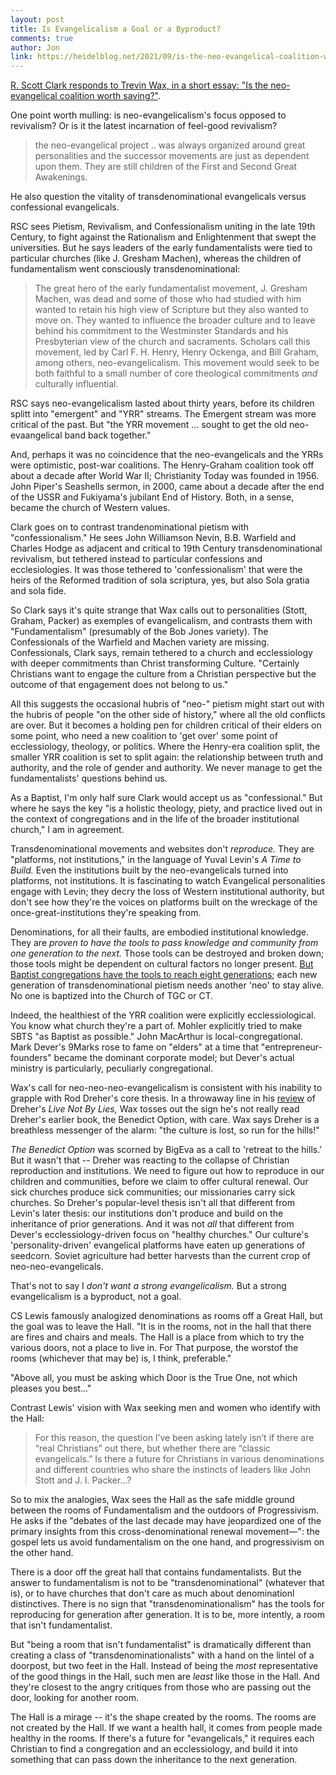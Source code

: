 ```yaml
---
layout: post
title: Is Evangelicalism a Goal or a Byproduct?
comments: true
author: Jon
link: https://heidelblog.net/2021/09/is-the-neo-evangelical-coalition-worth-saving/
---
```


[R. Scott Clark responds to Trevin Wax, in a short essay: "Is the neo-evangelical coalition worth saving?"](https://heidelblog.net/2021/09/is-the-neo-evangelical-coalition-worth-saving/).

One point worth mulling: is neo-evangelicalism's focus opposed to revivalism? Or is it the latest incarnation of feel-good revivalism? 
> the neo-evangelical project .. was always organized around great personalities and the successor movements are just as dependent upon them. They are still children of the First and Second Great Awakenings. 

He also question the vitality of transdenominational evangelicals versus confessional evangelicals. 

RSC sees Pietism, Revivalism, and Confessionalism uniting in the late 19th Century, to fight against the Rationalism and Enlightenment that swept the universities.  But he says leaders of the early fundamentalists were tied to particular churches (like J. Gresham Machen), whereas the children of fundamentalism went consciously transdenominational: 
>The great hero of the early fundamentalist movement, J. Gresham Machen, was dead and some of those who had studied with him wanted to retain his high view of Scripture but they also wanted to move on. They wanted to influence the broader culture and to leave behind his commitment to the Westminster Standards and his Presbyterian view of the church and sacraments. Scholars call this movement, led by Carl F. H. Henry, Henry Ockenga, and Bill Graham, among others, neo-evangelicalism. This movement would seek to be both faithful to a small number of core theological commitments *and* culturally influential. 

RSC says neo-evangelicalism lasted about thirty years, before its children splitt into "emergent" and "YRR" streams. The Emergent stream was more critical of the past.  But "the YRR movement ... sought to get the old neo-evaangelical band back together."  

And, perhaps it was no coincidence that the neo-evangelicals and the YRRs were optimistic, post-war coalitions. The Henry-Graham coalition took off about a decade after World War II; Christianity Today was founded in 1956.  John Piper's Seashells sermon, in 2000, came about a decade after the end of the USSR and Fukiyama's jubilant End of History. Both, in a sense, became the church of Western values.

Clark goes on to contrast trandenominational pietism with "confessionalism."   He sees John Williamson Nevin, B.B. Warfield and Charles Hodge as adjacent and critical to 19th Century transdenominational revivalism, but tethered instead to particular confessions and ecclesiologies.  It was those tethered to 'confessionalism' that were the heirs of the Reformed tradition of sola scriptura, yes, but also Sola gratia and sola fide. 

So Clark says it's quite strange that Wax calls out to personalities (Stott, Graham, Packer) as exemples of evangelicalism, and contrasts them with "Fundamentalism" (presumably of the Bob Jones variety).  The Confessionals of the Warfield and Machen variety are missing. Confessionals, Clark says, remain tethered to a church and ecclessiology with deeper commitments than Christ transforming Culture.  "Certainly Christians want to engage the culture from a Christian perspective but the outcome of that engagement does not belong to us."  

All this suggests the occasional hubris of "neo-" pietism might start out with the hubris of people "on the other side of history," where all the old conflicts are over. But it becomes a holding pen for children critical of their elders on some point, who need a new coalition to 'get  over' some point of ecclessiology, theology, or politics.  Where the Henry-era coalition split, the smaller YRR coalition is set to split again: the relationship between truth and authority, and the role of gender and authority.  We never manage to get the fundamentalists' questions behind us. 

As a Baptist, I'm only half sure Clark would accept us as "confessional."  But where he says the key "is a holistic theology, piety, and practice lived out in the context of congregations and in the life of the broader institutional church," I am in agreement.  

Transdenominational movements and websites don't *reproduce.*  They are "platforms, not institutions," in the language of Yuval Levin's *A Time to Build.*  Even the institutions built by the neo-evangelicals turned into platforms, not institutions.  It is fascinating to watch Evangelical personalities engage with Levin; they  decry the loss of Western institutional authority, but don't see how they're the voices on platforms built on the wreckage of the once-great-institutions they're speaking from.   

Denominations, for all their faults, are embodied institutional knowledge. They are *proven to have the tools to pass knowledge and community from one generation to the next.*  Those tools can be destroyed and broken down; those  tools might be dependent on cultural factors no longer  present.  [But Baptist congregations have the tools to reach eight generations](https://sbcvoices.com/the-eighth-generation-church-member-and-pastors-suspicion-of-multi-generation-church-families/); each new generation of transdenominational pietism needs another 'neo' to stay alive.  No one is baptized into the Church of TGC or CT. 

Indeed, the healthiest of the YRR coalition were explicitly ecclessiological.  You know what church  they're a part of.  Mohler explicitly tried to make SBTS "as Baptist as possible." John MacArthur is local-congregational.  Mark Dever's 9Marks rose to fame on "elders" at a time that "entrepreneur-founders" became the dominant corporate model; but Dever's actual ministry is particularly, peculiarly congregational.   

Wax's call for neo-neo-neo-evangelicalism is consistent with his inability to grapple with Rod Dreher's core thesis.  In a  throwaway line in his [review](https://www.thegospelcoalition.org/reviews/live-not-by-lies-rod-dreher/) of Dreher's *Live  Not By Lies,*  Wax tosses out the sign he's not really read Dreher's earlier book, the Benedict Option, with care.  Wax says  Dreher is a breathless messenger of the alarm: "the culture is lost, so run for the hills!"  

*The Benedict Option* was scorned by BigEva as a call to 'retreat to the hills.'  But it wasn't that -- Dreher was reacting  to the collapse of Christian reproduction and institutions.  We need to figure out how to reproduce in our children and communities, before we claim to offer cultural renewal. Our sick churches produce sick communities; our missionaries carry sick churches.  So Dreher's popular-level thesis isn't all that different from Levin's later thesis: our institutions don't produce and build on the inheritance of prior generations. And it was not *all* that different from Dever's ecclessiology-driven focus on "healthy churches."  Our culture's 'personality-driven' evangelical platforms have eaten up generations of seedcorn.  Soviet agriculture had better harvests than the current crop of neo-neo-evangelicals.

That's not to say I *don't want a strong evangelicalism.*  But a strong evangelicalism is a byproduct, not a goal.  

CS Lewis famously analogized denominations as rooms off a Great Hall, but the goal was to leave the Hall.  "It is in the rooms, not in the hall that there are fires and chairs and meals. The Hall is a place from which to try the various doors, not a place to live in.  For That purpose, the worstof the rooms (whichever that may be) is,  I think, preferable."  

"Above all, you must be asking which Door is the True One, not which pleases you best..."

Contrast Lewis' vision with Wax seeking men and women who identify with the Hall: 
>  For this reason, the question I’ve been asking lately isn’t if there are “real Christians” out there, but whether there are “classic evangelicals.” Is there a future for Christians in various denominations and different countries who share the instincts of leaders like John Stott and J. I. Packer...?

So to mix the analogies, Wax sees the Hall as the safe middle ground between the rooms of Fundamentalism and the outdoors of Progressivism. He asks if the "debates of the last decade may have jeopardized one of the primary insights from this cross-denominational renewal movement—": the gospel lets us avoid fundamentalism on the one hand, and progressivism on the other hand.  

There is a door off the great hall that contains fundamentalists.  But the answer to fundamentalism is not to be "transdenominational" (whatever that is), or to have churches that don't care as much about denominationl distinctives. There is no sign that "transdenominationalism" has the tools for reproducing for generation after generation.    It is to be, more intently, a room that isn't fundamentalist.  

But "being a room that isn't fundamentalist" is dramatically different than creating a class of "transdenominationalists" with a hand on the lintel of a doorpost, but two feet in the Hall.  Instead of being the *most* representative of the good things in  the Hall, such men  are *least* like those in the Hall.  And they're closest to the angry critiques from those who are passing out the door, looking for another room. 

The Hall is a mirage -- it's the shape created by the rooms.  The rooms are not created by the Hall.  If we want a health hall, it comes from people made healthy in the rooms.  If there's a future for "evangelicals," it requires each Christian to find a congregation and an ecclessiology, and build it into something that can pass down the inheritance to the next generation.  




